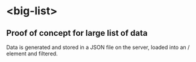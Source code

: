 # \<big-list\>



## Proof of concept for large list of data

Data is generated and stored in a JSON file on the server, loaded into an /<iron-list/> element and filtered.
